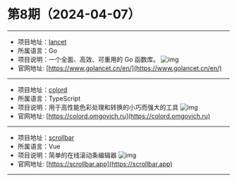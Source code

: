 # 第8期（2024-04-07）

---
- 项目地址：[lancet](https://github.com/duke-git/lancet)
- 所属语言：Go
- 项目说明：一个全面、高效、可重用的 Go 函数库。
![img](/weekly/static/images/2024-04-07/1712480597.png)
- 官网地址: [https://www.golancet.cn/en/](https://www.golancet.cn/en/)
---
- 项目地址：[colord](https://github.com/omgovich/colord)
- 所属语言：TypeScript
- 项目说明：用于高性能色彩处理和转换的小巧而强大的工具
![img](/weekly/static/images/2024-04-07/1712482829.png)
- 官网地址: [https://colord.omgovich.ru](https://colord.omgovich.ru)
---
- 项目地址：[scrollbar](https://github.com/henripar/scrollbar)
- 所属语言：Vue
- 项目说明：简单的在线滚动条编辑器
![img](/weekly/static/images/2024-04-07/1712483012.png)
- 官网地址: [https://scrollbar.app](https://scrollbar.app)
---